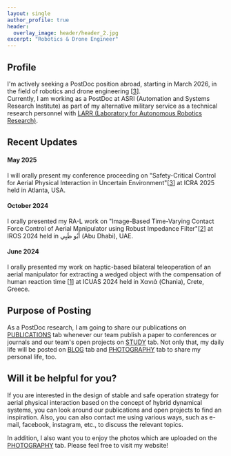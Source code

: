 ```yaml
---
layout: single
author_profile: true
header:
  overlay_image: header/header_2.jpg
excerpt: "Robotics & Drone Engineer"
---
```


## Profile
I'm actively seeking a PostDoc position abroad, starting in March 2026, in the field of robotics and drone engineering [<a href="https://jh-byun.github.io/pub/ICRA25/">3</a>]. <br>
Currently, I am working as a PostDoc at ASRI (Automation and Systems Research Institute) as part of my alternative military service as a technical research personnel with <a href="https://larr.snu.ac.kr/" target="_blank">LARR (Laboratory for Autonomous Robotics Research)</a>.

## Recent Updates

#### May 2025
I will orally present my conference proceeding on "Safety-Critical Control for Aerial Physical Interaction in Uncertain Environment"[<a href="https://jh-byun.github.io/pub/ICRA25/">3</a>] at ICRA 2025 held in Atlanta, USA. 

#### October 2024
I orally presented my RA-L work on "Image-Based Time-Varying Contact Force Control of Aerial Manipulator using Robust Impedance Filter"[<a href="https://jh-byun.github.io/pub/RAL24/">2</a>] at IROS 2024 held in أَبُو ظَبِي (Abu Dhabi), UAE. 

#### June 2024
I orally presented my work on haptic-based bilateral teleoperation of an aerial manipulator for extracting a wedged object with the compensation of human reaction time [<a href="https://jh-byun.github.io/pub/ICUAS24/">1</a>] at ICUAS 2024 held in Χανιά (Chania), Crete, Greece.

## Purpose of Posting
As a PostDoc research, I am going to share our publications on <a href="https://jh-byun.github.io/_pages/pub/index.html">PUBLICATIONS</a> tab whenever our team publish a paper to conferences or journals and our team's open projects on <a href="https://jh-byun.github.io/_pages/pub/index.html">STUDY</a> tab. Not only that, my daily life will be posted on <a href="https://jh-byun.github.io/_pages/blog/index.html">BLOG</a> tab and <a href="https://jh-byun.github.io/_pages/photography/index.html">PHOTOGRAPHY</a> tab to share my personal life, too.

## Will it be helpful for you?
If you are interested in the design of stable and safe operation strategy for aerial physical interaction based on the concept of hybrid dynamical systems, you can look around our publications and open projects to find an inspiration. Also, you can also contact me using various ways, such as e-mail, facebook, instagram, etc., to discuss the relevant topics.

In addition, I also want you to enjoy the photos which are uploaded on the <a href="https://jh-byun.github.io/_pages/photography/index.html">PHOTOGRAPHY</a> tab. Please feel free to visit my website!
